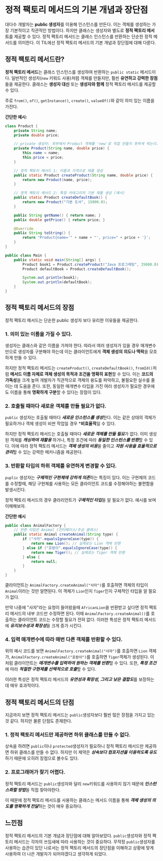 # 정적 팩토리 메서드의 기본 개념과 장단점

대다수 개발자는 **public 생성자**를 이용해 인스턴스를 만든다. 이는 객체를 생성하는 가장 기본적이고 직관적인 방법이다. 하지만 클래스는 생성자와 별도로 **정적 팩토리 메서드**를 제공할 수 있다. 정적 팩토리 메서드는 클래스 인스턴스를 반환하는 단순한 정적 메서드를 의미한다. 이 TIL에선 정적 팩토리 메서드의 기본 개념과 장단점에 대해 다룬다.

## 정적 팩토리 메서드란?

**정적 팩토리 메서드**는 클래스 인스턴스를 생성하여 반환하는 `public static` 메서드이다. 일반적인 생성자(`new` 키워드 사용)처럼 객체를 만들지만, 훨씬 **유연하고 강력한 장점**들을 제공한다. 클래스는 **생성자 대신** 또는 **생성자와 함께** 정적 팩토리 메서드를 제공할 수 있다.

주로 `from()`, `of()`, `getInstance()`, `create()`, `valueOf()`와 같이 의미 있는 이름을 가진다.

**간단한 예시:**

```java
class Product {
    private String name;
    private double price;

    // private 생성자: 외부에서 Product 객체를 'new'로 직접 만들지 못하게 막는다.
    private Product(String name, double price) {
        this.name = name;
        this.price = price;
    }

    // 정적 팩토리 메서드 1: 이름과 가격으로 제품 생성
    public static Product createProduct(String name, double price) {
        return new Product(name, price);
    }

    // 정적 팩토리 메서드 2: 특정 카테고리의 기본 제품 생성 (예시)
    public static Product createDefaultBook() {
        return new Product("기본 도서", 15000.0);
    }

    public String getName() { return name; }
    public double getPrice() { return price; }

    @Override
    public String toString() {
        return "Product{name='" + name + "', price=" + price + '}';
    }
}

public class Main {
    public static void main(String[] args) {
        Product book1 = Product.createProduct("Java 프로그래밍", 35000.0);
        Product defaultBook = Product.createDefaultBook();

        System.out.println(book1);
        System.out.println(defaultBook);
    }
}
```

## 정적 팩토리 메서드의 장점

정적 팩토리 메서드는 단순한 public 생성자 보다 유리한 이유들을 제공한다.

### 1. 의미 있는 이름을 가질 수 있다.
생성자는 클래스와 같은 이름을 가져야 한다. 따라서 여러 생성자가 있을 경우 매개변수만으로 생성자를 구분해야 하는데 이는 클라이언트에게 **객체 생성의 의도나 맥락**을 모호하게 만들 수 있다.

하지만 정적 팩토리 메서드는 `createProduct()`, `createDefaultBook()`, `fromId()`처럼 **메서드 이름 자체로 객체 생성의 목적과 조건을 명확히 표현**할 수 있다. 이는 **코드의 가독성**을 크게 높여 개발자가 직관적으로 객체의 용도를 파악하고, 불필요한 실수를 줄이는 데 도움을 준다. 또한, 동일한 매개변수 타입을 가진 여러 생성자가 필요한 경우에도 이름을 통해 **명확하게 구분**할 수 있다는 장점이 있다.

### 2. 호출될 때마다 새로운 객체를 만들 필요가 없다.
`public` 생성자는 호출될 때마다 ***새로운 인스턴스를 생성***한다. 이는 같은 상태의 객체가 필요하거나 객체 생성이 비싼 작업일 경우 ***비효율적**일 수 있다.

하지만 정적 팩토리 메서드는 호출될 때마다 ***새로운 객체를 만들 필요***가 없다. 이미 생성된 객체를 ***캐싱하여 재활용*** 하거나, 특정 조건에 따라 ***동일한 인스턴스를 반환***할 수 있다. 이에 따라 정적 팩토리 메서드는 ***객체 생성의 비용***을 줄이고 ***자원 사용을 효율적으로 관리***할 수 있는 강력한 메커니즘을 제공한다.

### 3. 반환할 타입의 하위 객체를 유연하게 변경할 수 있다.

`puplic` 생성자는 ***구체적인 구현체에 강하게 의존***하는 특징이 있다. 이는 구현체의 코드를 수정할때, 해당 구현체를 사용하는 모든 클라이언트 코드를 수정해야하는 불편함을 발생시킨다.

정적 팩토리 메서드의 경우 클라리언트가 ***구체적인 타입***을 알 필요가 없다. 예시를 보며 이해해보자.

**간단한 예시**

```java
public class AnimalFactory {
    // 반환 타입은 Animal (인터페이스/추상 클래스)
    public static Animal createAnimal(String type) {
        if ("사자".equalsIgnoreCase(type)) {
            return new Lion(); // 실제로는 Lion 객체 반환
        } else if ("호랑이".equalsIgnoreCase(type)) {
            return new Tiger(); // 실제로는 Tiger 객체 반환
        } else {
            return null;
        }
    }
}
```
클라이언트는 `AnimalFactory.createAnimal("사자")`를 호출하면 객체의 타입이 `Animal`이라는 것만 알면된다. 이 객체가 `Lion`인지 `Tiger`인지 구체적인 타입을 알 필요가 없다.

만약 나중에 "사자"라는 요청이 들어왔을때 `AfricanLion`을 반환받고 싶다면 정적 팩토리 메서드의 내부 코드만 수정하면 된다. 이때 `AnimalFactory.createAnimal()`를 호출하는 클라이언트 코드는 수정할 필요가 전혀 없다. 이러한 특성은 정적 팩토리 메서드에 ***유지보수성과 확장성***을 크게 증가 시킨다.

### 4. 입력 매개변수에 따라 매번 다른 객체를 반환할 수 있다.

위의 예시 코드를 보면 `AnimalFactory.createAnimal("사자")`를 호출하면 `Lion` 객체가, `AnimalFactory.createAnimal("호랑이")`를 호출하면 `Tiger`객체가 생성된다. 이처럼 클라이언트는 ***매개변수를 입력하여 원하는 객체를 반환***할 수 있다. 또한, ***특정 조건***에 따라 ***적절한 구현체를 선택적으로 호출***할 수 있다. 

이러한 특성은 정적 팩토리 메서드의 ***유연성과 확장성, 그리고 낮은 결합도***를 보장하는데 매우 효과적이다.

## 정적 팩토리 메서드의 단점 

지금까지 보면 정적 팩토리 메서드는 `public`생성자보다 훨씬 많은 장점을 가지고 있는것 같다. 하지만 물론 단점도 존재한다.

### 1. 정적 팩토리 메서드만 제공하면 하위 클래스를 만들 수 없다.

상속을 하려면 `public`이나 `protected`생성자가 필요하니 정적 팩토리 메서드만 제공하면 하위 클래스를 만들 수 없다. 하지만 이 제약은 ***상속보다 컴포지션을 이용하도록 유도***하기 때문에 오히려 장점으로 볼수도 있다.

### 2. 프로그래머가 찾기 어렵다.

정적 팩토리 메서드는 `public`생성자와 달리 `new`키워드를 사용하지 않기 때문에 ***인스턴스화할 방법***을 직접 찾아야한다.

이 때문에 정적 팩토리 메서드를 사용하는 클래스는 메서드 이름을 통해 ***객체 생성의 의도를 명확하게 전달***하는 것이 매우 중요하다.

## 느낀점

정적 팩토리 메서드의 기본 개념과 장단점에 대해 알아보았다. `public`생성자와 정적 팩토리 메서드는 각자의 쓰임새에 따라 사용하는 것이 중요하다. 무작정 `public`생성자를 사용하는 습관이 있던 나로서는 정적 팩토리 메서드의 장단점을 이해하고 상황에 맞게 사용하여 더 나은 개발자가 되어야겠다고 생각하게 되었다.
